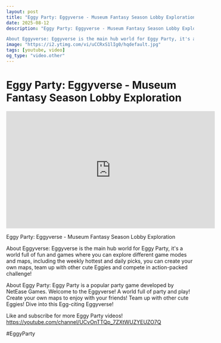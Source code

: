```yaml
---
layout: post
title: "Eggy Party: Eggyverse - Museum Fantasy Season Lobby Exploration"
date: 2025-08-12
description: "Eggy Party: Eggyverse - Museum Fantasy Season Lobby Exploration

About Eggyverse: Eggyverse is the main hub world for Eggy Party, it's a world full of f..."
image: "https://i2.ytimg.com/vi/uCCRxS1lIg0/hqdefault.jpg"
tags: [youtube, video]
og_type: "video.other"
---
```


<script type="application/ld+json">
{
  "@context": "http://schema.org",
  "@type": "VideoObject",
  "name": "Eggy Party: Eggyverse - Museum Fantasy Season Lobby Exploration",
  "description": "Eggy Party: Eggyverse - Museum Fantasy Season Lobby Exploration\n\nAbout Eggyverse: Eggyverse is the main hub world for Eggy Party, it's a world full of fun and games where you can explore different game modes and maps, including the weekly hottest and daily picks, you can create your own maps, team up with other cute Eggies and compete in action-packed challenge!\n\nAbout Eggy Party: Eggy Party is a popular party game developed by NetEase Games. Welcome to the Eggyverse! A world full of party and play! Create your own maps to enjoy with your friends! Team up with other cute Eggies! Dive into this Egg-citing Eggyverse!\n\nLike and subscribe for more Eggy Party videos! https://youtube.com/channel/UCvOnTTQp_7ZXtWUZYEUZO7Q \n\n#EggyParty",
  "thumbnailUrl": "https://i2.ytimg.com/vi/uCCRxS1lIg0/hqdefault.jpg",
  "uploadDate": "2025-08-12T02:19:38",
  "embedUrl": "https://www.youtube.com/embed/uCCRxS1lIg0",
  "publisher": {
    "@type": "Person",
    "name": "Celo Zaga"
  },
  "mainEntityOfPage": {
    "@type": "WebPage",
    "@id": "https://celozaga.github.io/2025/08/12/eggy-party:-eggyverse---museum-fantasy-season-lobby-exploration-uCCRxS1lIg0.html"
  },
  "duration": "PT0M0S"
}
</script>

<script type="application/ld+json">
{
  "@context": "http://schema.org",
  "@type": "BlogPosting",
  "headline": "Eggy Party: Eggyverse - Museum Fantasy Season Lobby Exploration",
  "image": "https://i2.ytimg.com/vi/uCCRxS1lIg0/hqdefault.jpg",
  "publisher": {
    "@type": "Person",
    "name": "Celo Zaga"
  },
  "url": "https://celozaga.github.io/2025/08/12/eggy-party:-eggyverse---museum-fantasy-season-lobby-exploration-uCCRxS1lIg0.html",
  "datePublished": "2025-08-12T02:19:38",
  "dateCreated": "2025-08-12T02:19:38",
  "dateModified": "2025-08-12T02:19:38",
  "description": "Eggy Party: Eggyverse - Museum Fantasy Season Lobby Exploration\n\nAbout Eggyverse: Eggyverse is the main hub world for Eggy Party, it's a world full of f...",
  "author": {
    "@type": "Person",
    "name": "Celo Zaga"
  },
  "mainEntityOfPage": {
    "@type": "WebPage",
    "@id": "https://celozaga.github.io/2025/08/12/eggy-party:-eggyverse---museum-fantasy-season-lobby-exploration-uCCRxS1lIg0.html"
  }
}
</script>

<h1 class="youtube-post-title">Eggy Party: Eggyverse - Museum Fantasy Season Lobby Exploration</h1>

<iframe width="560" height="315" src="https://www.youtube.com/embed/uCCRxS1lIg0" class="youtube-post-embed" frameborder="0" allowfullscreen></iframe>

<p class="youtube-post-description">Eggy Party: Eggyverse - Museum Fantasy Season Lobby Exploration

About Eggyverse: Eggyverse is the main hub world for Eggy Party, it's a world full of fun and games where you can explore different game modes and maps, including the weekly hottest and daily picks, you can create your own maps, team up with other cute Eggies and compete in action-packed challenge!

About Eggy Party: Eggy Party is a popular party game developed by NetEase Games. Welcome to the Eggyverse! A world full of party and play! Create your own maps to enjoy with your friends! Team up with other cute Eggies! Dive into this Egg-citing Eggyverse!

Like and subscribe for more Eggy Party videos! https://youtube.com/channel/UCvOnTTQp_7ZXtWUZYEUZO7Q 

#EggyParty</p>
